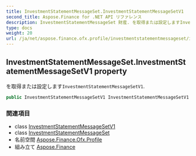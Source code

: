 ```yaml
---
title: InvestmentStatementMessageSet.InvestmentStatementMessageSetV1
second_title: Aspose.Finance for .NET API リファレンス
description: InvestmentStatementMessageSet 財産. を取得または設定しますInvestmentStatementMessageSetV1.
type: docs
weight: 20
url: /ja/net/aspose.finance.ofx.profile/investmentstatementmessageset/investmentstatementmessagesetv1/
---
```

## InvestmentStatementMessageSet.InvestmentStatementMessageSetV1 property

を取得または設定します`InvestmentStatementMessageSetV1`.

```csharp
public InvestmentStatementMessageSetV1 InvestmentStatementMessageSetV1 { get; set; }
```

### 関連項目

* class [InvestmentStatementMessageSetV1](../../investmentstatementmessagesetv1/)
* class [InvestmentStatementMessageSet](../)
* 名前空間 [Aspose.Finance.Ofx.Profile](../../investmentstatementmessageset/)
* 組み立て [Aspose.Finance](../../../)



